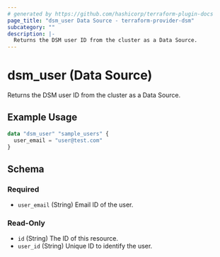 ```yaml
---
# generated by https://github.com/hashicorp/terraform-plugin-docs
page_title: "dsm_user Data Source - terraform-provider-dsm"
subcategory: ""
description: |-
  Returns the DSM user ID from the cluster as a Data Source.
---
```


# dsm_user (Data Source)

Returns the DSM user ID from the cluster as a Data Source.

## Example Usage

```terraform
data "dsm_user" "sample_users" {
  user_email = "user@test.com"
}
```

<!-- schema generated by tfplugindocs -->
## Schema

### Required

- `user_email` (String) Email ID of the user.

### Read-Only

- `id` (String) The ID of this resource.
- `user_id` (String) Unique ID to identify the user.
